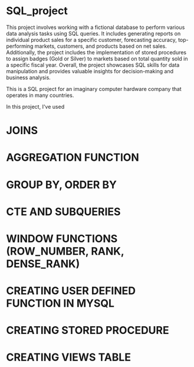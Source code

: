 # SQL_project

This project involves working with a fictional database to perform various data analysis tasks using SQL queries. It includes generating reports on individual product sales for a specific customer, forecasting accuracy, top-performing markets, customers, and products based on net sales. Additionally, the project includes the implementation of stored procedures to assign badges (Gold or Silver) to markets based on total quantity sold in a specific fiscal year. Overall, the project showcases SQL skills for data manipulation and provides valuable insights for decision-making and business analysis.

This is a SQL project for an imaginary computer hardware company that operates in many countries. 

In this project, I've used
# JOINS
# AGGREGATION FUNCTION
# GROUP BY, ORDER BY
# CTE AND SUBQUERIES
# WINDOW FUNCTIONS (ROW_NUMBER, RANK, DENSE_RANK)
# CREATING USER DEFINED FUNCTION IN MYSQL
# CREATING STORED PROCEDURE
# CREATING VIEWS TABLE 
